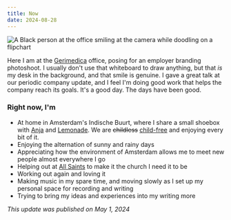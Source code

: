 ```yaml
---
title: Now
date: 2024-08-28
---
```

![A Black person at the office smiling at the camera while doodling on a flipchart](/img/zinzy-at-work.jpg)

Here I am at the [Gerimedica](https://gerimedica.nl) office, posing for an employer branding photoshoot. I usually don't use that whiteboard to draw anything, but that _is_ my desk in the background, and that smile is genuine. I gave a great talk at our periodic company update, and I feel I'm doing good work that helps the company reach its goals. It's a good day. The days have been good.

### Right now, I'm

- At home in Amsterdam's Indische Buurt, where I share a small shoebox with [Anja](https://anjawaleson.notion.site/Anja-Waleson-0182c8df804b4b12ab6e70b5b5795a55) and [Lemonade](https://lemonade.waleson.us/). We are ~~childless~~ [child-free](https://en.wikipedia.org/wiki/Voluntary_childlessness) and enjoying every bit of it.
- Enjoying the alternation of sunny and rainy days
- Appreciating how the environment of Amsterdam allows me to meet new people almost everywhere I go
- Helping out at [All Saints](https://allsaintsamsterdam.church/) to make it the church I need it to be
- Working out again and loving it
- Making music in my spare time, and moving slowly as I set up my personal space for recording and writing
- Trying to bring my ideas and experiences into my writing more

_This update was published on May 1, 2024_